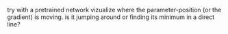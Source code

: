try with a pretrained network
vizualize where the parameter-position (or the gradient) is moving. is it jumping around or finding its minimum in a direct line?


